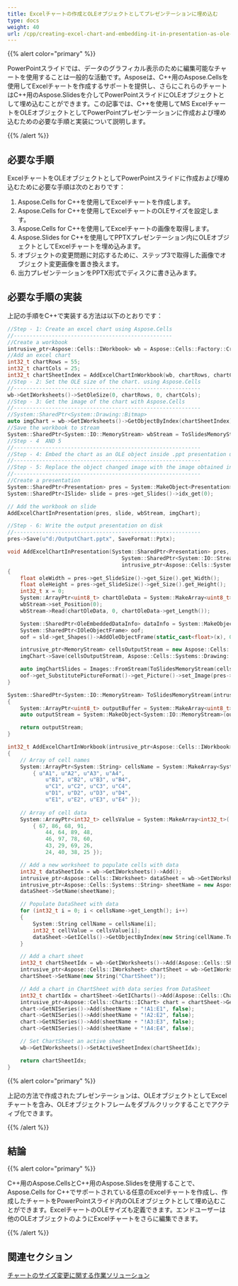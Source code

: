 ```yaml
---  
title: Excelチャートの作成とOLEオブジェクトとしてプレゼンテーションに埋め込む  
type: docs  
weight: 40  
url: /cpp/creating-excel-chart-and-embedding-it-in-presentation-as-ole-object/  
---  
```


{{% alert color="primary" %}}  

PowerPointスライドでは、データのグラフィカル表示のために編集可能なチャートを使用することは一般的な活動です。Asposeは、C++用のAspose.Cellsを使用してExcelチャートを作成するサポートを提供し、さらにこれらのチャートはC++用のAspose.Slidesを介してPowerPointスライドにOLEオブジェクトとして埋め込むことができます。この記事では、C++を使用してMS ExcelチャートをOLEオブジェクトとしてPowerPointプレゼンテーションに作成および埋め込むための必要な手順と実装について説明します。

{{% /alert %}}  
## **必要な手順**  
ExcelチャートをOLEオブジェクトとしてPowerPointスライドに作成および埋め込むために必要な手順は次のとおりです：

1. Aspose.Cells for C++を使用してExcelチャートを作成します。  
2. Aspose.Cells for C++を使用してExcelチャートのOLEサイズを設定します。  
3. Aspose.Cells for C++を使用してExcelチャートの画像を取得します。  
4. Aspose.Slides for C++を使用してPPTXプレゼンテーション内にOLEオブジェクトとしてExcelチャートを埋め込みます。  
5. オブジェクトの変更問題に対応するために、ステップ3で取得した画像でオブジェクト変更画像を置き換えます。  
6. 出力プレゼンテーションをPPTX形式でディスクに書き込みます。  

## **必要な手順の実装**  
上記の手順をC++で実装する方法は以下のとおりです：

``` cpp
//Step - 1: Create an excel chart using Aspose.Cells
//--------------------------------------------------
//Create a workbook
intrusive_ptr<Aspose::Cells::IWorkbook> wb = Aspose::Cells::Factory::CreateIWorkbook();
//Add an excel chart
int32_t chartRows = 55;
int32_t chartCols = 25;
int32_t chartSheetIndex = AddExcelChartInWorkbook(wb, chartRows, chartCols);
//Step - 2: Set the OLE size of the chart. using Aspose.Cells
//----------------------------------------------------------- 
wb->GetIWorksheets()->SetOleSize(0, chartRows, 0, chartCols);
//Step - 3: Get the image of the chart with Aspose.Cells
//----------------------------------------------------------- 
//System::SharedPtr<System::Drawing::Bitmap>
auto imgChart = wb->GetIWorksheets()->GetObjectByIndex(chartSheetIndex)->GetICharts()->GetObjectByIndex(0)->ToImage();
//Save the workbook to stream
System::SharedPtr<System::IO::MemoryStream> wbStream = ToSlidesMemoryStream(wb->SaveToStream());
//Step - 4  AND 5
//----------------------------------------------------------- 
//Step - 4: Embed the chart as an OLE object inside .ppt presentation using Aspose.Slides
//----------------------------------------------------------- 
//Step - 5: Replace the object changed image with the image obtained in step 3 to cater Object Changed Issue
//----------------------------------------------------------- 
//Create a presentation
System::SharedPtr<Presentation> pres = System::MakeObject<Presentation>();
System::SharedPtr<ISlide> slide = pres->get_Slides()->idx_get(0);

// Add the workbook on slide
AddExcelChartInPresentation(pres, slide, wbStream, imgChart);

//Step - 6: Write the output presentation on disk
//----------------------------------------------------------- 
pres->Save(u"d:/OutputChart.pptx", SaveFormat::Pptx);
```

``` cpp
void AddExcelChartInPresentation(System::SharedPtr<Presentation> pres, System::SharedPtr<ISlide> sld, 
                                    System::SharedPtr<System::IO::Stream> wbStream, 
                                    intrusive_ptr<Aspose::Cells::Systems::Drawing::Bitmap> imgChart)
{
    float oleWidth = pres->get_SlideSize()->get_Size().get_Width();
    float oleHeight = pres->get_SlideSize()->get_Size().get_Height();
    int32_t x = 0;
    System::ArrayPtr<uint8_t> chartOleData = System::MakeArray<uint8_t>(wbStream->get_Length(), 0);
    wbStream->set_Position(0);
    wbStream->Read(chartOleData, 0, chartOleData->get_Length());

    System::SharedPtr<OleEmbeddedDataInfo> dataInfo = System::MakeObject<OleEmbeddedDataInfo>(chartOleData, u"xls");
    System::SharedPtr<IOleObjectFrame> oof;
    oof = sld->get_Shapes()->AddOleObjectFrame(static_cast<float>(x), 0.0f, oleWidth, oleHeight, dataInfo);

    intrusive_ptr<MemoryStream> cellsOutputStream = new Aspose::Cells::Systems::IO::MemoryStream();
    imgChart->Save(cellsOutputStream, Aspose::Cells::Systems::Drawing::Imaging::ImageFormat::GetBmp());

    auto imgChartSlides = Images::FromStream(ToSlidesMemoryStream(cellsOutputStream));
    oof->get_SubstitutePictureFormat()->get_Picture()->set_Image(pres->get_Images()->AddImage(imgChartSlides));
}
```

``` cpp
System::SharedPtr<System::IO::MemoryStream> ToSlidesMemoryStream(intrusive_ptr<Aspose::Cells::Systems::IO::MemoryStream> inputStream)
{
    System::ArrayPtr<uint8_t> outputBuffer = System::MakeArray<uint8_t>(inputStream->GetLength(), inputStream->GetBuffer()->ArrayPoint());
    auto outputStream = System::MakeObject<System::IO::MemoryStream>(outputBuffer);

    return outputStream;
}
```

``` cpp
int32_t AddExcelChartInWorkbook(intrusive_ptr<Aspose::Cells::IWorkbook> wb, int32_t chartRows, int32_t chartCols)
{
    // Array of cell names
    System::ArrayPtr<System::String> cellsName = System::MakeArray<System::String>(
        { u"A1", u"A2", u"A3", u"A4", 
            u"B1", u"B2", u"B3", u"B4",
            u"C1", u"C2", u"C3", u"C4",
            u"D1", u"D2", u"D3", u"D4",
            u"E1", u"E2", u"E3", u"E4" });
    
    // Array of cell data
    System::ArrayPtr<int32_t> cellsValue = System::MakeArray<int32_t>(
        { 67, 86, 68, 91,
            44, 64, 89, 48,
            46, 97, 78, 60,
            43, 29, 69, 26,
            24, 40, 38, 25 });

    // Add a new worksheet to populate cells with data
    int32_t dataSheetIdx = wb->GetIWorksheets()->Add();
    intrusive_ptr<Aspose::Cells::IWorksheet> dataSheet = wb->GetIWorksheets()->GetObjectByIndex(dataSheetIdx);
    intrusive_ptr<Aspose::Cells::Systems::String> sheetName = new Aspose::Cells::Systems::String("DataSheet");
    dataSheet->SetName(sheetName);

    // Populate DataSheet with data
    for (int32_t i = 0; i < cellsName->get_Length(); i++)
    {
        System::String cellName = cellsName[i];
        int32_t cellValue = cellsValue[i];
        dataSheet->GetICells()->GetObjectByIndex(new String(cellName.ToWCS().c_str()))->PutValue(cellValue);
    }

    // Add a chart sheet
    int32_t chartSheetIdx = wb->GetIWorksheets()->Add(Aspose::Cells::SheetType::SheetType_Chart);
    intrusive_ptr<Aspose::Cells::IWorksheet> chartSheet = wb->GetIWorksheets()->GetObjectByIndex(chartSheetIdx);
    chartSheet->SetName(new String("ChartSheet"));

    // Add a chart in ChartSheet with data series from DataSheet
    int32_t chartIdx = chartSheet->GetICharts()->Add(Aspose::Cells::Charts::ChartType::ChartType_Column, 0, chartRows, 0, chartCols);
    intrusive_ptr<Aspose::Cells::Charts::IChart> chart = chartSheet->GetICharts()->GetObjectByIndex(chartIdx);
    chart->GetNISeries()->Add(sheetName + "!A1:E1", false);
    chart->GetNISeries()->Add(sheetName + "!A2:E2", false);
    chart->GetNISeries()->Add(sheetName + "!A3:E3", false);
    chart->GetNISeries()->Add(sheetName + "!A4:E4", false);

    // Set ChartSheet an active sheet
    wb->GetIWorksheets()->SetActiveSheetIndex(chartSheetIdx);

    return chartSheetIdx;
}
```  

{{% alert color="primary" %}}  

上記の方法で作成されたプレゼンテーションは、OLEオブジェクトとしてExcelチャートを含み、OLEオブジェクトフレームをダブルクリックすることでアクティブ化できます。

{{% /alert %}}  
## **結論**  
{{% alert color="primary" %}}  

C++用のAspose.CellsとC++用のAspose.Slidesを使用することで、Aspose.Cells for C++でサポートされている任意のExcelチャートを作成し、作成したチャートをPowerPointスライド内のOLEオブジェクトとして埋め込むことができます。ExcelチャートのOLEサイズも定義できます。エンドユーザーは他のOLEオブジェクトのようにExcelチャートをさらに編集できます。

{{% /alert %}}  
## **関連セクション**  
[チャートのサイズ変更に関する作業ソリューション](https://docs.aspose.com/slides/cpp/working-solution-for-chart-resizing-in-pptx/)  